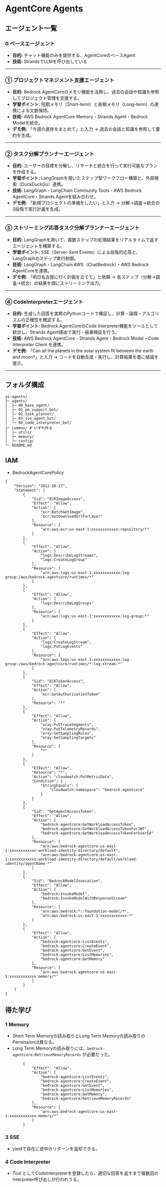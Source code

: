 # AgentCore Agents 

## エージェント一覧

### **0 ベースエージェント**

* **目的:** チャット機能のみを提供する、AgentCoreのベースAgent
* **技術:** StrandsでLLMを呼び出している

---

### **① プロジェクトマネジメント支援エージェント**

* **目的:** Bedrock AgentCoreのメモリ機能を活用し、過去の会話や知識を参照してプロジェクト管理を支援する。
* **学習ポイント:** 短期メモリ（Short-term）と長期メモリ（Long-term）の連携による文脈保持。
* **技術:** AWS Bedrock AgentCore Memory・Strands Agent・Bedrock Modelを統合。
* **デモ例:** 「今週の進捗をまとめて」と入力 → 過去の会話と知識を参照して要約を生成。

---

### **② タスク分解プランナーエージェント**

* **目的:** ユーザーの目標を分解し、リサーチと統合を行って実行可能なプランを作成する。
* **学習ポイント:** LangGraphを用いたステップ型ワークフロー構築と、外部検索（DuckDuckGo）連携。
* **技術:** LangGraph・LangChain Community Tools・AWS Bedrock AgentCore・Strands Agentを組み合わせ。
* **デモ例:** 「新規プロジェクトの準備をしたい」と入力 → 分解→調査→統合の3段階で実行計画を生成。

---

### **③ ストリーミング応答タスク分解プランナーエージェント**

* **目的:** LangGraphを用いて、複数ステップの処理結果をリアルタイムで返すエージェントを構築する。
* **学習ポイント:** SSE（Server-Sent Events）による段階的応答と、LangGraphのステップ実行制御。
* **技術:** LangGraph・LangChain AWS（ChatBedrock）・AWS Bedrock AgentCoreを連携。
* **デモ例:** 「明日名古屋に行く計画を立てて」と依頼 → 各ステップ（分解→調査→統合）の結果を順にストリーミング出力。

---

### **④ CodeInterpreterエージェント**

- **目的:**  生成した回答を実際のPythonコードで検証し、計算・論理・アルゴリズムの正確性を確認する。
- **学習ポイント:**  Bedrock AgentCoreのCode Interpreter機能をツールとして統合し、Strands Agent経由で実行・結果検証を行う。
- **技術:**  AWS Bedrock AgentCore・Strands Agent・Bedrock Model・Code Interpreter Client を連携。
- **デモ例:**  「Can all the planets in the solar system fit between the earth and moon?」と入力 →  コードを自動生成・実行し、計算結果を基に結論を提示。


---


## フォルダ構成

```
ai-agents/
├─ agents/
│  ├─ 00_base_agent/
│  ├─ 01_pm_support_bot/
│  ├─ 02_task_planner/
│  ├─ 03_sse_agent_bot/
│  └─ 04_code_interpreter_bot/
├─ common/ # いずれ作る
│  ├─ utils/
│  ├─ memory/
│  └─ config/
└─ README.md
```


## IAM

* BedrockAgentCorePolicy

```
{
    "Version": "2012-10-17",
    "Statement": [
        {
            "Sid": "ECRImageAccess",
            "Effect": "Allow",
            "Action": [
                "ecr:BatchGetImage",
                "ecr:GetDownloadUrlForLayer"
            ],
            "Resource": [
                "arn:aws:ecr:us-east-1:xxxxxxxxxxxx:repository/*"
            ]
        },
        {
            "Effect": "Allow",
            "Action": [
                "logs:DescribeLogStreams",
                "logs:CreateLogGroup"
            ],
            "Resource": [
                "arn:aws:logs:us-east-1:xxxxxxxxxxxx:log-group:/aws/bedrock-agentcore/runtimes/*"
            ]
        },
        {
            "Effect": "Allow",
            "Action": [
                "logs:DescribeLogGroups"
            ],
            "Resource": [
                "arn:aws:logs:us-east-1:xxxxxxxxxxxx:log-group:*"
            ]
        },
        {
            "Effect": "Allow",
            "Action": [
                "logs:CreateLogStream",
                "logs:PutLogEvents"
            ],
            "Resource": [
                "arn:aws:logs:us-east-1:xxxxxxxxxxxx:log-group:/aws/bedrock-agentcore/runtimes/*:log-stream:*"
            ]
        },
        {
            "Sid": "ECRTokenAccess",
            "Effect": "Allow",
            "Action": [
                "ecr:GetAuthorizationToken"
            ],
            "Resource": "*"
        },
        {
            "Effect": "Allow",
            "Action": [
                "xray:PutTraceSegments",
                "xray:PutTelemetryRecords",
                "xray:GetSamplingRules",
                "xray:GetSamplingTargets"
            ],
            "Resource": [
                "*"
            ]
        },
        {
            "Effect": "Allow",
            "Resource": "*",
            "Action": "cloudwatch:PutMetricData",
            "Condition": {
                "StringEquals": {
                    "cloudwatch:namespace": "bedrock-agentcore"
                }
            }
        },
        {
            "Sid": "GetAgentAccessToken",
            "Effect": "Allow",
            "Action": [
                "bedrock-agentcore:GetWorkloadAccessToken",
                "bedrock-agentcore:GetWorkloadAccessTokenForJWT",
                "bedrock-agentcore:GetWorkloadAccessTokenForUserId"
            ],
            "Resource": [
                "arn:aws:bedrock-agentcore:us-east-1:xxxxxxxxxxxx:workload-identity-directory/default",
                "arn:aws:bedrock-agentcore:us-east-1:xxxxxxxxxxxx:workload-identity-directory/default/workload-identity/agentName-*"
            ]
        },
        {
            "Sid": "BedrockModelInvocation",
            "Effect": "Allow",
            "Action": [
                "bedrock:InvokeModel",
                "bedrock:InvokeModelWithResponseStream"
            ],
            "Resource": [
                "arn:aws:bedrock:*::foundation-model/*",
                "arn:aws:bedrock:us-east-1:xxxxxxxxxxxx:*"
            ]
        },
        {
            "Effect": "Allow",
            "Action": [
                "bedrock-agentcore:ListEvents",
                "bedrock-agentcore:CreateEvent",
                "bedrock-agentcore:GetEvent",
                "bedrock-agentcore:ListMemories",
                "bedrock-agentcore:GetMemory"
            ],
            "Resource": [
                "arn:aws:bedrock-agentcore:us-east-1:xxxxxxxxxxxx:memory/*"
            ]
        }
    ]
}
```


## 得た学び
### 1 Memory

* Short Term Memoryの読み取りとLong Term Memoryの読み取りのPermissionは異なる。
* Long Term Memoryの読み取りには、`bedrock-agentcore:RetrieveMemoryRecords` が必要だった。

```
		{
			"Effect": "Allow",
			"Action": [
				"bedrock-agentcore:ListEvents",
				"bedrock-agentcore:CreateEvent",
				"bedrock-agentcore:GetEvent",
				"bedrock-agentcore:ListMemories",
				"bedrock-agentcore:GetMemory",
				"bedrock-agentcore:RetrieveMemoryRecords"
			],
			"Resource": [
				"arn:aws:bedrock-agentcore:us-east-1:xxxxxxxxxxxx:memory/*"
			]
		}
```

### 3 SSE
* yieldで自在に途中のリターンを返却できる。


### 4 Code Interpreter
* Tool としてCodeInterpreterを登録したら、適切な回答を返すまで複数回のInterpreter呼び出しが行われうる。